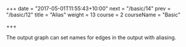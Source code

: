 +++
date = "2017-05-01T11:55:43+10:00"
next = "/basic/14"
prev = "/basic/12"
title = "Alias"
weight = 13
course = 2
courseName = "Basic"


+++

The output graph can set names for edges in the output with aliasing.
